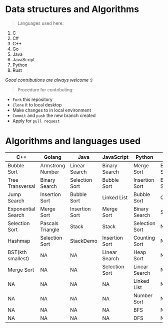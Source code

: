 # Data structures and Algorithms
> Languages used here:
<!-- Languages start here -->
1. C
2. C#
3. C++
4. Go
5. Java
6. JavaScript
7. Python
8. Rust
<!-- Languages end here -->

*Good contributions are always welcome :)*
> Procedure for contributing:
- `Fork` this repository
- `Clone` it to local desktop
- Make changes to in local environment
- `Commit` and `push` the new branch created
- Apply for `pull request`

# Algorithms and languages used

C++ | Golang | Java | JavaScript | Python | Rust | C#
------------ | ------------- | ------------- | ------------- | ------------- | ------------- | -------------
Bubble Sort | Armstrong Number | Linear Search | Binary Search | Merge Sort | Binary Search | Selection Sort
Tree Transversal | Binary Search | Selection Sort | Bubble Sort | Insertion Sort | Bubble Sort | Bubble Sort
Jump Search | Insertion Sort | Bubble Sort | Linked List | Bubble Sort | Queue | NA
Exponential Search | Merge Sort | Insertion Sort | Merge Sort | Binary Search | Stack | NA
Selection Sort | Pascals Triangle | Stack | Stack | Selection Sort | NA | NA
Hashmap | Selection Sort | StackDemo | Insertion Sort | Counting Sort | NA | NA
BST(kth smallest) | NA | NA | Linear Search | Heap Sort | NA | NA
Merge Sort | NA | NA | Selection Sort | Linear Search | NA | NA
NA | NA | NA | NA | Linked List | NA | NA
NA | NA | NA | NA | Number Sort | NA | NA
NA | NA | NA | NA | BFS | NA | NA
NA | NA | NA | NA | DFS | NA | NA
